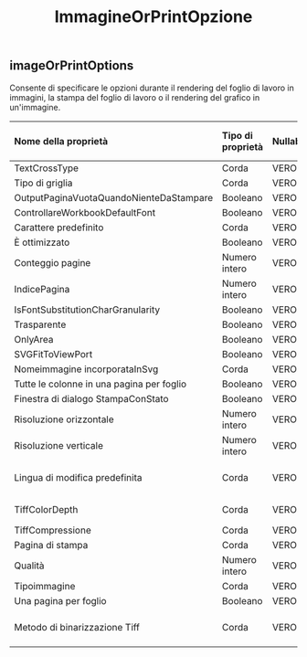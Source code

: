 ﻿---
title: ImmagineOrPrintOpzione
second_title: Aspose.Cells Cloud Documen
type: docs
url: /it/specification/model/imageorprintoptions/
description: "Aspose.Cells Specifica del modello cloud: ImageOrPrintOptions. Gestisci facilmente Excel e altri fogli di calcolo con funzionalità come apertura, generazione, modifica, divisione, unione, confronto e conversione"
kwords: Excel, Office, Foglio di calcolo, Cloud REST API, ImageOrPrintOptions
weight: 50
---
## **imageOrPrintOptions**

 Consente di specificare le opzioni durante il rendering del foglio di lavoro in immagini, la stampa del foglio di lavoro o il rendering del grafico in un'immagine.

| Nome della proprietà| Tipo di proprietà| Nullabile| Sola lettura| Valore di default| Descrizione|
|:- |:- |:- |:- |:- |:- |
| TextCrossType| Corda| VERO| Falso|| TextCrossType|
| Tipo di griglia| Corda| VERO| Falso|| Tipo di griglia|
| OutputPaginaVuotaQuandoNienteDaStampare| Booleano| VERO| Falso|||
| ControllareWorkbookDefaultFont| Booleano| VERO| Falso|||
| Carattere predefinito| Corda| VERO| Falso|||
| È ottimizzato| Booleano| VERO| Falso|||
| Conteggio pagine| Numero intero| VERO| Falso|||
| IndicePagina| Numero intero| VERO| Falso|||
| IsFontSubstitutionCharGranularity| Booleano| VERO| Falso|||
| Trasparente| Booleano| VERO| Falso|||
| OnlyArea| Booleano| VERO| Falso|||
| SVGFitToViewPort| Booleano| VERO| Falso|||
| Nomeimmagine incorporataInSvg| Corda| VERO| Falso|||
| Tutte le colonne in una pagina per foglio| Booleano| VERO| Falso|||
| Finestra di dialogo StampaConStato| Booleano| VERO| Falso|||
| Risoluzione orizzontale| Numero intero| VERO| Falso|||
| Risoluzione verticale| Numero intero| VERO| Falso|||
| Lingua di modifica predefinita| Corda| VERO| Falso|| Lingua di modifica predefinita|
| TiffColorDepth| Corda| VERO| Falso|| Profondità di colore|
| TiffCompressione| Corda| VERO| Falso|| TiffCompressione|
| Pagina di stampa| Corda| VERO| Falso|| PrintingPageType|
| Qualità| Numero intero| VERO| Falso|||
| Tipoimmagine| Corda| VERO| Falso|| Tipoimmagine|
| Una pagina per foglio| Booleano| VERO| Falso|||
| Metodo di binarizzazione Tiff| Corda| VERO| Falso|| Metodo di binarizzazione delle immagini|


